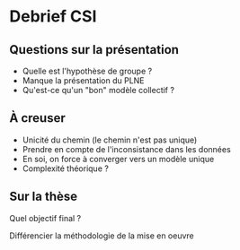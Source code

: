# Debrief CSI

## Questions sur la présentation

- Quelle est l'hypothèse de groupe ?
- Manque la présentation du PLNE
- Qu'est-ce qu'un "bon" modèle collectif ?

## À creuser

- Unicité du chemin (le chemin n'est pas unique)
- Prendre en compte de l'inconsistance dans les données
- En soi, on force à converger vers un modèle unique
- Complexité théorique ?

## Sur la thèse

Quel objectif final ?

Différencier la méthodologie de la mise en oeuvre
